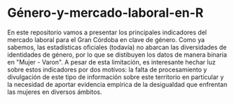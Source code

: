 # Género-y-mercado-laboral-en-R
En este repositorio vamos a presentar los principales indicadores del mercado laboral para el Gran Córdoba en clave de género. Como ya sabemos, las estadísticas oficiales (todavía) no abarcan las diversidades de identidades de género, por lo que se distibuyen los datos de manera binaria en "Mujer - Varon". A pesar de esta limitación, es interesante hechar luz sobre estos indicadores por dos motivos: la falta de procesamiento y divulgación de este tipo de información sobre este territorio en particular y la necesidad de aportar evidencia empírica de la desigualdad que enfrentan las mujeres en diversos ámbitos.
